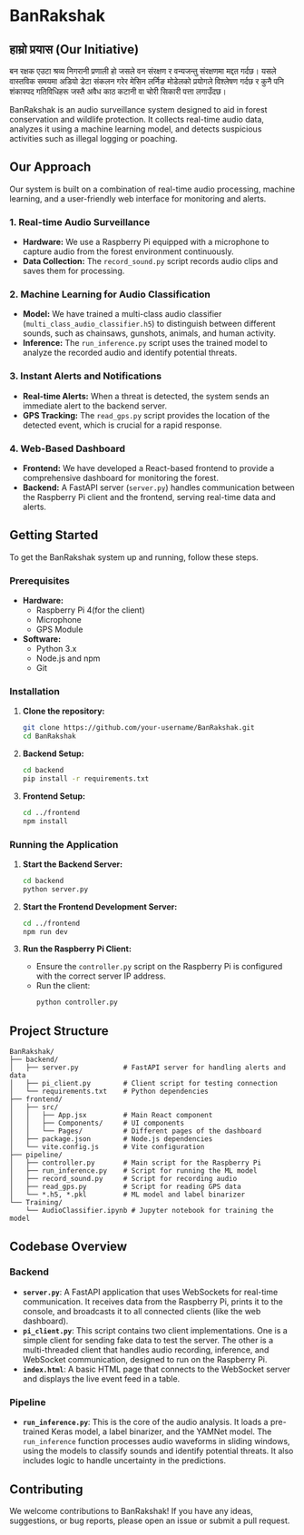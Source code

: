 # BanRakshak

## हाम्रो प्रयास (Our Initiative)

बन रक्षक एउटा श्रव्य निगरानी प्रणाली हो जसले वन संरक्षण र वन्यजन्तु संरक्षणमा मद्दत गर्दछ। यसले वास्तविक समयमा अडियो डेटा संकलन गरेर मेसिन लर्निङ मोडेलको प्रयोगले विश्लेषण गर्दछ र कुनै पनि शंकास्पद गतिविधिहरू जस्तै अवैध काठ कटानी वा चोरी सिकारी पत्ता लगाउँदछ।

BanRakshak is an audio surveillance system designed to aid in forest conservation and wildlife protection. It collects real-time audio data, analyzes it using a machine learning model, and detects suspicious activities such as illegal logging or poaching.

## Our Approach

Our system is built on a combination of real-time audio processing, machine learning, and a user-friendly web interface for monitoring and alerts.

### 1. Real-time Audio Surveillance

- **Hardware:** We use a Raspberry Pi equipped with a microphone to capture audio from the forest environment continuously.
- **Data Collection:** The `record_sound.py` script records audio clips and saves them for processing.

### 2. Machine Learning for Audio Classification

- **Model:** We have trained a multi-class audio classifier (`multi_class_audio_classifier.h5`) to distinguish between different sounds, such as chainsaws, gunshots, animals, and human activity.
- **Inference:** The `run_inference.py` script uses the trained model to analyze the recorded audio and identify potential threats.

### 3. Instant Alerts and Notifications

- **Real-time Alerts:** When a threat is detected, the system sends an immediate alert to the backend server.
- **GPS Tracking:** The `read_gps.py` script provides the location of the detected event, which is crucial for a rapid response.

### 4. Web-Based Dashboard

- **Frontend:** We have developed a React-based frontend to provide a comprehensive dashboard for monitoring the forest.
- **Backend:** A FastAPI server (`server.py`) handles communication between the Raspberry Pi client and the frontend, serving real-time data and alerts.

## Getting Started

To get the BanRakshak system up and running, follow these steps.

### Prerequisites

- **Hardware:**
  - Raspberry Pi 4(for the client)
  - Microphone
  - GPS Module
- **Software:**
  - Python 3.x
  - Node.js and npm
  - Git

### Installation

1. **Clone the repository:**
   ```bash
   git clone https://github.com/your-username/BanRakshak.git
   cd BanRakshak
   ```

2. **Backend Setup:**
   ```bash
   cd backend
   pip install -r requirements.txt
   ```

3. **Frontend Setup:**
   ```bash
   cd ../frontend
   npm install
   ```

### Running the Application

1. **Start the Backend Server:**
   ```bash
   cd backend
   python server.py
   ```

2. **Start the Frontend Development Server:**
   ```bash
   cd ../frontend
   npm run dev
   ```

3. **Run the Raspberry Pi Client:**
   - Ensure the `controller.py` script on the Raspberry Pi is configured with the correct server IP address.
   - Run the client:
     ```bash
     python controller.py
     ```

## Project Structure

```
BanRakshak/
├── backend/
│   ├── server.py           # FastAPI server for handling alerts and data
│   ├── pi_client.py        # Client script for testing connection
│   └── requirements.txt    # Python dependencies
├── frontend/
│   ├── src/
│   │   ├── App.jsx         # Main React component
│   │   ├── Components/     # UI components
│   │   └── Pages/          # Different pages of the dashboard
│   ├── package.json        # Node.js dependencies
│   └── vite.config.js      # Vite configuration
├── pipeline/
│   ├── controller.py       # Main script for the Raspberry Pi
│   ├── run_inference.py    # Script for running the ML model
│   ├── record_sound.py     # Script for recording audio
│   ├── read_gps.py         # Script for reading GPS data
│   └── *.h5, *.pkl         # ML model and label binarizer
└── Training/
    └── AudioClassifier.ipynb # Jupyter notebook for training the model
```

## Codebase Overview

### Backend

-   **`server.py`**: A FastAPI application that uses WebSockets for real-time communication. It receives data from the Raspberry Pi, prints it to the console, and broadcasts it to all connected clients (like the web dashboard).
-   **`pi_client.py`**: This script contains two client implementations. One is a simple client for sending fake data to test the server. The other is a multi-threaded client that handles audio recording, inference, and WebSocket communication, designed to run on the Raspberry Pi.
-   **`index.html`**: A basic HTML page that connects to the WebSocket server and displays the live event feed in a table.

### Pipeline

-   **`run_inference.py`**: This is the core of the audio analysis. It loads a pre-trained Keras model, a label binarizer, and the YAMNet model. The `run_inference` function processes audio waveforms in sliding windows, using the models to classify sounds and identify potential threats. It also includes logic to handle uncertainty in the predictions.

## Contributing

We welcome contributions to BanRakshak! If you have any ideas, suggestions, or bug reports, please open an issue or submit a pull request.